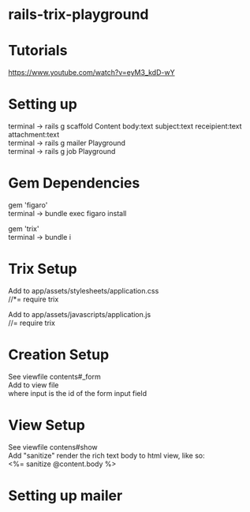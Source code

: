 # rails-trix-playground

# Tutorials
https://www.youtube.com/watch?v=eyM3_kdD-wY

# Setting up
terminal -> rails g scaffold Content body:text subject:text receipient:text attachment:text
\
terminal -> rails g mailer Playground
\
terminal -> rails g job Playground

# Gem Dependencies
gem 'figaro'
\
terminal -> bundle exec figaro install

gem 'trix'
\
terminal -> bundle i

# Trix Setup
Add to app/assets/stylesheets/application.css
\
//*= require trix

Add to app/assets/javascripts/application.js
\
//= require trix

# Creation Setup
See viewfile contents#_form
\
Add to view file
\
<trix-editor input="content_body"></trix-editor>
where input is the id of the form input field

# View Setup
See viewfile contens#show
\
Add "sanitize" render the rich text body to html view, like so:
\
<%= sanitize @content.body %>

# Setting up mailer